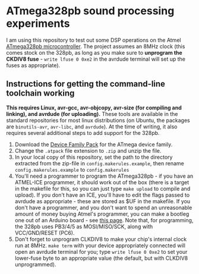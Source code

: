 # ATmega328pb sound processing experiments

I am using this repository to test out some DSP operations on the Atmel [ATmega328pb microcontroller](https://www.microchip.com/wwwproducts/en/atmega328pb). The project assumes an 8MHz clock (this comes stock on the 328pb, as long as you make sure to **unprogram the CKDIV8 fuse** - `write lfuse 0 0xe2` in the avrdude terminal will set up the fuses as appropriate).

## Instructions for getting the command-line toolchain working

**This requires Linux, avr-gcc, avr-objcopy, avr-size (for compiling and linking), and avrdude (for uploading).** These tools are available in the standard repositories for most linux distributions (on Ubuntu, the packages are `binutils-avr`, `avr-libc`, and `avrdude`). At the time of writing, it also requires several additional steps to add support for the 328pb. 

1. Download the [Device Family Pack](http://packs.download.atmel.com/) for the ATmega device family.
1. Change the `.atpack` file extension to `.zip` and unzip the file.
1. In your local copy of this repository, set the path to the directory extracted from the zip-file in `config.makerules.example`, then rename `config.makerules.example` to `config.makerules`
1. You'll need a programmer to program the ATmega328pb - if you have an ATMEL-ICE programmer, it should work out of the box (there is a target in the makefile for this, so you can just type `make upload` to compile and upload). If you don't have an ICE, you'll have to edit the flags passed to avrdude as appropriate - these are stored as $UF in the makefile. If you don't have a programmer, and you don't want to spend an unreasonable amount of money buying Atmel's programmer, you can make a bootleg one out of an Arduino board - see [this page](https://www.instructables.com/id/Turn-Your-Arduino-Into-an-ISP/). Note that, for programming, the 328pb uses PB3/4/5 as MOSI/MISO/SCK, along with VCC/GND/RESET (PC6).
1. Don't forget to unprogram CLKDIV8 to make your chip's internal clock run at 8MHz. `make term` with your device appropriately connected will open an avrdude terminal for you; type `write lfuse 0 0xe2` to set your lower-fuse byte to an appropriate value (the default, but with CLKDIV8 unprogrammed).